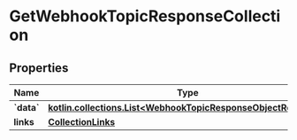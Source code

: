 
# GetWebhookTopicResponseCollection

## Properties
| Name | Type | Description | Notes |
| ------------ | ------------- | ------------- | ------------- |
| **&#x60;data&#x60;** | [**kotlin.collections.List&lt;WebhookTopicResponseObjectResource&gt;**](WebhookTopicResponseObjectResource.md) |  |  |
| **links** | [**CollectionLinks**](CollectionLinks.md) |  |  [optional] |



